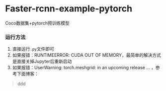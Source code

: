 # Faster-rcnn-example-pytorch
Coco数据集+pytorch预训练模型

### 运行方法

1. 直接运行```.py```文件即可
2. 如果报错：RUNTIMEERROR: CUDA OUT OF MEMORY，最简单的解决方式是直接关掉Jupyter后重新启动
3. 如果报错：UserWarning: torch.meshgrid: in an upcoming release ... ，参考下面博客：
> ddd
